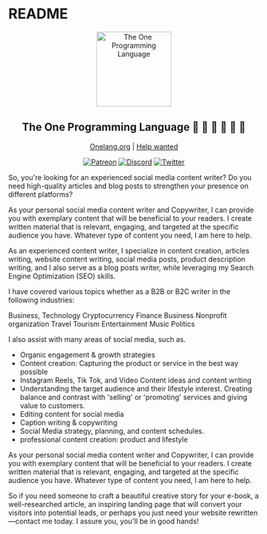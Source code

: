 # README
<div align="center">

<p>
    <a href="https://onelang.org/" alt="The One Programming Language">
        <img width="150" src="https://avatars.githubusercontent.com/u/40718659?s=200&v=4" alt="The One Programming Language">
    </a>
</p>

## The One Programming Language 💚 💙 🧡 🤍 💖 🖤

[Onelang.org](https://onelang.org) |
[Help wanted](https://github.com/One-Language/One/issues/new)

</div>
<div align="center">

<!--
[![Build Status][WorkflowBadge]][WorkflowUrl]
-->
[![Patreon][PatreonBadge]][PatreonUrl]
[![Discord][DiscordBadge]][DiscordUrl]
[![Twitter][TwitterUrl]][TwitterBadge]

</div>


So, you're looking for an experienced social media content writer? Do you need high-quality articles and blog posts to strengthen your presence on different platforms?

As your personal social media content writer and Copywriter, I can provide you with exemplary content that will be beneficial to your readers. I create written material that is relevant, engaging, and targeted at the specific audience you have. Whatever type of content you need, I am here to help.


As an experienced content writer, I specialize in content creation, articles writing, website content writing, social media posts, product description writing, and I also serve as a blog posts writer, while leveraging my Search Engine Optimization (SEO) skills.

I have covered various topics whether as a B2B or B2C writer in the following industries:

Business,
Technology
Cryptocurrency
Finance
Business
Nonprofit organization
Travel
Tourism
Entertainment
Music
Politics

I also assist with many areas of social media, such as.

- Organic engagement & growth strategies
- Content creation: Capturing the product or service in the best way possible
- Instagram Reels, Tik Tok, and Video Content ideas and content writing
- Understanding the target audience and their lifestyle interest. Creating balance and contrast with 'selling' or 'promoting' services and giving value to customers.
- Editing content for social media
- Caption writing & copywriting
- Social Media strategy, planning, and content schedules.
- professional content creation: product and lifestyle


As your personal social media content writer and Copywriter, I can provide you with exemplary content that will be beneficial to your readers. I create written material that is relevant, engaging, and targeted at the specific audience you have. Whatever type of content you need, I am here to help.

So if you need someone to craft a beautiful creative story for your e-book, a well-researched article, an inspiring landing page that will convert your visitors into potential leads, or perhaps you just need your website rewritten—contact me today. I assure you, you'll be in good hands!




[DiscordBadge]: https://img.shields.io/discord/834373930692116531?label=Discord&logo=discord&logoColor=white
[PatreonBadge]: https://img.shields.io/endpoint.svg?url=https%3A%2F%2Fshieldsio-patreon.vercel.app%2Fapi%3Fusername%3Donelanguage%26type%3Dpledges
[SponsorBadge]: https://camo.githubusercontent.com/da8bc40db5ed31e4b12660245535b5db67aa03ce/68747470733a2f2f696d672e736869656c64732e696f2f7374617469632f76313f6c6162656c3d53706f6e736f72266d6573736167653d254532253944254134266c6f676f3d476974487562
[TwitterBadge]: https://twitter.com/onelangteam
[DiscordUrl]: https://discord.gg/sFCE2HcMCa
[PatreonUrl]: https://patreon.com/onelanguage
[TwitterUrl]: https://img.shields.io/twitter/follow/onelangteam.svg?style=flatl&label=Follow&logo=twitter&logoColor=white&color=1da1f2
